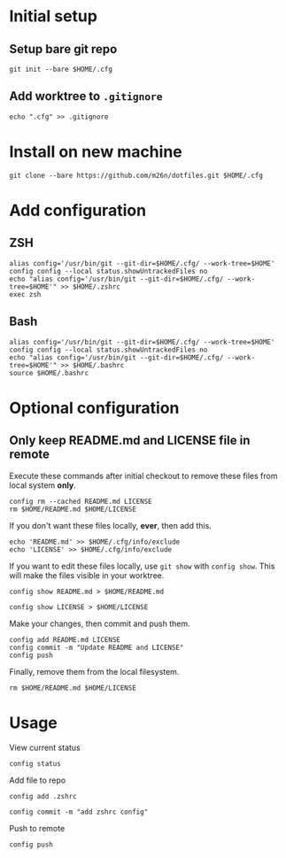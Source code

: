 # Initial setup
## Setup bare git repo
```
git init --bare $HOME/.cfg
```
## Add worktree to `.gitignore`
```
echo ".cfg" >> .gitignore
```

# Install on new machine
```
git clone --bare https://github.com/m26n/dotfiles.git $HOME/.cfg
```

# Add configuration
## ZSH
```
alias config='/usr/bin/git --git-dir=$HOME/.cfg/ --work-tree=$HOME'
config config --local status.showUntrackedFiles no
echo "alias config='/usr/bin/git --git-dir=$HOME/.cfg/ --work-tree=$HOME'" >> $HOME/.zshrc
exec zsh
```
## Bash
```
alias config='/usr/bin/git --git-dir=$HOME/.cfg/ --work-tree=$HOME'
config config --local status.showUntrackedFiles no
echo "alias config='/usr/bin/git --git-dir=$HOME/.cfg/ --work-tree=$HOME'" >> $HOME/.bashrc
source $HOME/.bashrc
```

# Optional configuration
## Only keep README.md and LICENSE file in remote
Execute these commands after initial checkout to remove these files from local system **only**.
```
config rm --cached README.md LICENSE
rm $HOME/README.md $HOME/LICENSE
```
If you don't want these files locally, **ever**, then add this.
```
echo 'README.md' >> $HOME/.cfg/info/exclude
echo 'LICENSE' >> $HOME/.cfg/info/exclude
```
If you want to edit these files locally, use `git show` with `config show`. This will make the files visible in your worktree.
```
config show README.md > $HOME/README.md
```
```
config show LICENSE > $HOME/LICENSE
```
Make your changes, then commit and push them.
```
config add README.md LICENSE
config commit -m "Update README and LICENSE"
config push
```
Finally, remove them from the local filesystem.
```
rm $HOME/README.md $HOME/LICENSE
```

# Usage
View current status
```
config status
```
Add file to repo
```
config add .zshrc
```
```
config commit -m "add zshrc config"
```
Push to remote
```
config push
```
